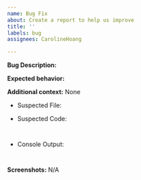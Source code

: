 ```yaml
---
name: Bug Fix
about: Create a report to help us improve
title: ''
labels: bug
assignees: CarolineHoang

---
```


**Bug Description:**  <!-- A clear and concise description of what the bug is. -->


**Expected behavior:**  <!-- A clear and concise description of 
                                                what you expected to happen.        -->


**Additional context:**  <!-- If applicable, delete 'None' and add any other context about the problem here. -->
None
  - Suspected File:  ```     ```

  - Suspected Code:
      ```
        
      ```

  - Console Output: 
      ```
        
      ```


**Screenshots:**  <!-- If applicable, delete 'N/A' and add 
                                      screenshots to help explain your problem. -->
N/A
